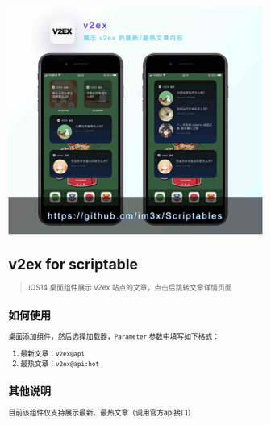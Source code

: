 ![](/v2ex/screenshot.jpg)

# v2ex for scriptable
> iOS14 桌面组件展示 v2ex 站点的文章，点击后跳转文章详情页面

## 如何使用
桌面添加组件，然后选择加载器，`Parameter` 参数中填写如下格式：

1. 最新文章：`v2ex@api`
2. 最热文章：`v2ex@api:hot`

## 其他说明
目前该组件仅支持展示最新、最热文章（调用官方api接口）

